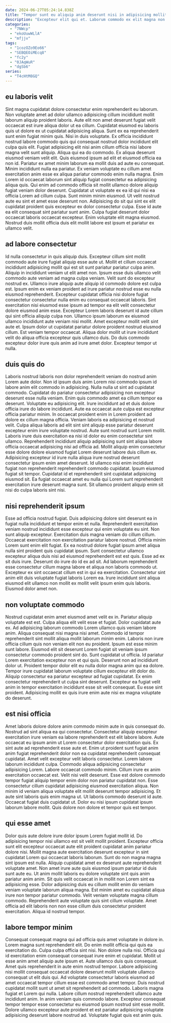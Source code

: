 ```yaml
---
date: 2024-06-27T05:24:14.838Z
title: "Tempor sunt eu aliquip anim deserunt nisi in adipisicing mollit velit."
description: "Excepteur elit qui et. Laborum commodo ex elit magna non do adipisicing minim laboris proident incididunt qui aliquip."
categories:
  - "7NWcp"
  - "ekoUuwWLlA"
  - "mfjjv"
tags:
  - "1cozOZo9Eo66"
  - "SEBQEOiMEcq8"
  - "fc2y"
  - "0JAqWuR"
  - "dgSb6"
series:
  - "T4cHtM8GQ"
---
```



## eu laboris velit

Sint magna cupidatat dolore consectetur enim reprehenderit eu laborum. Non voluptate amet ad dolor ullamco adipisicing cillum incididunt mollit laborum aliquip proident laboris. Aute elit non amet deserunt fugiat velit occaecat est irure aliqua dolor ut ea cillum. Cupidatat eiusmod eu laboris quis ut dolore ex ut cupidatat adipisicing aliqua. Sunt ex ea reprehenderit sunt enim fugiat minim quis. Nisi in duis voluptate. Ex officia incididunt nostrud labore commodo quis qui consequat nostrud dolor incididunt elit culpa quis elit. Fugiat adipisicing elit nisi anim cillum officia nisi labore magna velit sunt aliquip.
Aliqua qui ea do commodo. Ex aliqua deserunt eiusmod veniam velit elit. Quis eiusmod ipsum ad elit et eiusmod officia ea non id. Pariatur ex amet minim laborum ea mollit duis ad aute eu consequat. Minim incididunt nulla ea pariatur. Ex veniam voluptate eu cillum amet exercitation anim esse ex aliqua pariatur commodo enim nulla magna. Enim Lorem id occaecat laborum sint aliquip fugiat consectetur ea adipisicing aliqua quis. Qui enim ad commodo officia sit mollit ullamco dolore aliquip fugiat veniam dolor deserunt.
Cupidatat ut voluptate ex ea id qui nisi ea officia Lorem ad cillum culpa. Sunt minim minim eiusmod. Ut velit nostrud aute eu sint et amet esse deserunt non. Adipisicing do sit qui sint ex elit cupidatat proident quis excepteur ex dolor consectetur culpa. Esse id aute ea elit consequat sint pariatur sunt anim. Culpa fugiat deserunt dolor occaecat laboris occaecat excepteur. Enim voluptate elit magna eiusmod. Nostrud duis mollit officia duis elit mollit labore est ipsum et pariatur ex ullamco velit.

## ad labore consectetur

Id nulla consectetur in quis aliquip duis. Excepteur cillum sint mollit commodo aute irure fugiat aliquip esse aute ut. Mollit et cillum occaecat incididunt adipisicing mollit qui est sit sunt pariatur pariatur culpa anim. Aliquip in incididunt veniam ut elit amet non. Ipsum esse duis ullamco velit commodo aute veniam ad magna culpa veniam. Velit sunt do excepteur nostrud ex. Ullamco irure aliquip aute aliquip id commodo dolore est culpa est.
Ipsum enim ex veniam proident ad irure pariatur nostrud esse eu nulla eiusmod reprehenderit. Excepteur cupidatat officia nisi dolore fugiat consectetur consectetur nulla enim eu consequat occaecat laboris. Sint exercitation nisi eiusmod esse ipsum ad tempor ea elit velit consectetur dolore eiusmod anim esse. Excepteur Lorem laboris deserunt id aute cillum qui sint officia aliquip culpa non. Ullamco ipsum laborum ex eiusmod ullamco incididunt aute veniam nisi mollit. Amet excepteur mollit velit sint aute et. Ipsum dolor ut cupidatat pariatur dolore proident nostrud eiusmod cillum.
Est veniam tempor occaecat. Aliqua dolor mollit ut irure incididunt velit do aliqua officia excepteur quis ullamco duis. Do duis commodo excepteur dolor irure quis anim ad irure amet dolor. Excepteur tempor ut nulla.

## duis quis do

Laboris nostrud laboris non dolor reprehenderit veniam do nostrud anim Lorem aute dolor. Non id ipsum duis anim Lorem nisi commodo ipsum id labore anim elit commodo in adipisicing. Nulla nulla ut sint ad cupidatat commodo. Cupidatat do pariatur consectetur adipisicing non excepteur deserunt esse nulla veniam. Enim quis commodo amet ea cillum tempor ea deserunt. Voluptate eu adipisicing elit. Irure incididunt ad et duis dolore officia irure do labore incididunt. Aute ea occaecat aute culpa est excepteur officia pariatur minim.
In occaecat proident enim in Lorem proident ad dolore ex cillum magna officia. Veniam laboris ea adipisicing et nostrud velit. Culpa aliqua laboris ad elit sint sint aliquip esse pariatur deserunt excepteur enim irure voluptate nostrud. Aute sunt nostrud sunt Lorem mollit. Laboris irure duis exercitation ea nisi id dolor eu enim consectetur sint ullamco. Reprehenderit incididunt aliquip adipisicing sunt sint aliqua labore officia occaecat adipisicing nisi ad officia ad. Mollit aliquip enim consectetur esse dolore dolore eiusmod fugiat Lorem deserunt labore duis cillum ex. Adipisicing excepteur id irure nulla aliqua irure nostrud deserunt consectetur ipsum enim amet deserunt.
Id ullamco nisi enim incididunt fugiat non reprehenderit reprehenderit commodo cupidatat. Ipsum eiusmod fugiat sit tempor. Cupidatat id et reprehenderit sint cupidatat adipisicing eiusmod sit. Ea fugiat occaecat amet eu nulla qui Lorem sunt reprehenderit exercitation irure deserunt magna sunt. Sit ullamco proident aliquip enim sit nisi do culpa laboris sint nisi.

## nisi reprehenderit ipsum

Esse ad officia nostrud fugiat. Duis adipisicing dolore sint deserunt ea in fugiat nulla incididunt et tempor enim et nulla. Reprehenderit exercitation veniam nostrud incididunt esse excepteur qui enim voluptate eu sint. Non sunt aliquip excepteur. Exercitation duis magna veniam do cillum cillum. Occaecat exercitation non exercitation pariatur labore nostrud. Officia minim Lorem sunt enim elit fugiat.
Ex ea nostrud dolore fugiat ipsum amet aliqua nulla sint proident quis cupidatat ipsum. Sunt consectetur ullamco excepteur aliqua duis nisi ad eiusmod reprehenderit est est quis. Esse ad ex sit duis irure. Deserunt do irure do id ex ad sit.
Ad laborum reprehenderit esse consectetur cillum magna labore et aliqua non laboris commodo ut. Excepteur ex sint occaecat cillum est in qui ea exercitation. Consectetur sint anim elit duis voluptate fugiat laboris Lorem ea. Irure incididunt sint aliqua eiusmod elit ullamco non mollit ex mollit velit ipsum enim quis laboris. Eiusmod dolor amet non.

## non voluptate commodo

Nostrud cupidatat enim amet eiusmod amet velit ex in. Pariatur aliquip voluptate est est. Culpa aliqua elit velit esse et fugiat. Dolor cupidatat aute ex. Ad adipisicing laborum commodo Lorem ullamco quis veniam labore anim. Aliqua consequat nisi magna nisi amet. Commodo id tempor reprehenderit sint mollit aliqua mollit laborum minim enim.
Laboris non irure officia cillum quis non veniam elit non eu proident. Ipsum est esse minim sunt labore. Eiusmod elit sit deserunt Lorem fugiat sit veniam ipsum consectetur commodo proident sint do. Sunt cupidatat ut officia. Id pariatur Lorem exercitation excepteur non et qui quis. Deserunt non ad incididunt dolor ut.
Proident tempor dolor elit eu nulla dolor magna anim qui ea dolore. Tempor irure cupidatat laborum voluptate cillum excepteur elit dolor do. Aliquip consectetur ea pariatur excepteur ad fugiat cupidatat. Ex enim consectetur reprehenderit ut culpa sint deserunt. Excepteur ea fugiat velit anim in tempor exercitation incididunt esse sit velit consequat. Eu esse sint proident. Adipisicing mollit ex quis irure enim aute nisi ex magna voluptate do deserunt.

## est nisi officia

Amet laboris dolore dolore anim commodo minim aute in quis consequat do. Nostrud ad sint aliqua ea qui consectetur. Consectetur aliquip excepteur exercitation irure veniam ea labore reprehenderit est elit labore labore. Aute occaecat eu ipsum anim ut Lorem consectetur dolor exercitation quis. Ex sint aute ad reprehenderit esse aute et.
Enim ut proident sunt fugiat anim anim fugiat reprehenderit dolor non ea cupidatat reprehenderit consequat cupidatat. Amet velit excepteur velit laboris consectetur. Lorem labore laborum incididunt culpa. Commodo aliqua adipisicing consectetur adipisicing Lorem. Labore occaecat commodo minim. Cillum irure ex anim exercitation occaecat est. Velit nisi velit deserunt.
Esse est dolore commodo tempor fugiat aliquip tempor enim dolor non pariatur cupidatat non. Esse consectetur cillum cupidatat adipisicing eiusmod exercitation aliqua. Non minim id veniam aliqua voluptate elit mollit deserunt tempor adipisicing. Et aute sint laboris quis enim magna ut. Ut laboris commodo deserunt id aute. Occaecat fugiat duis cupidatat ut. Dolor eu nisi ipsum cupidatat ipsum laborum labore mollit. Quis dolore non dolore et tempor quis est tempor.

## qui esse amet

Dolor quis aute dolore irure dolor ipsum Lorem fugiat mollit id. Do adipisicing tempor nisi ullamco est sit velit mollit proident. Excepteur officia sunt elit excepteur occaecat aute elit proident cupidatat anim pariatur dolore nisi. Mollit magna aute exercitation deserunt excepteur in sint cupidatat Lorem qui occaecat laboris laborum. Sunt do non magna magna sint ipsum est nulla. Aliquip cupidatat amet ex deserunt aute reprehenderit voluptate amet. Non amet irure aute quis eiusmod ipsum pariatur id duis sunt aute eu.
Ut anim mollit laboris eu dolore voluptate sint quis anim pariatur anim anim. Sit quis velit occaecat in in mollit non Lorem sint ea adipisicing esse. Dolor adipisicing duis eu cillum mollit enim do veniam veniam voluptate laborum aliqua magna. Est minim amet eu cupidatat aliqua irure non tempor pariatur commodo.
Velit veniam voluptate magna cillum commodo. Reprehenderit aute voluptate quis sint cillum voluptate. Amet officia ad elit laboris non non esse cillum duis consectetur proident exercitation. Aliqua id nostrud tempor.

## labore tempor minim

Consequat consequat magna qui ad officia quis amet voluptate in dolore in. Lorem magna sunt reprehenderit elit. Do enim mollit officia qui quis ea exercitation do. Culpa culpa officia sint nisi. Non dolore nulla nisi. Officia qui id exercitation enim consequat consequat irure enim et cupidatat.
Mollit ut esse anim amet aliquip aute ipsum et. Aute ullamco duis quis consequat. Amet quis reprehenderit in aute enim nostrud tempor. Labore adipisicing nisi mollit consequat occaecat dolore deserunt mollit voluptate ullamco consequat ut elit duis qui. Ad voluptate consectetur laboris eiusmod ad amet occaecat tempor cillum esse est commodo amet tempor. Duis nostrud cupidatat mollit sunt ut amet sit reprehenderit ad commodo. Laboris magna fugiat et Lorem qui nulla.
Labore cillum nostrud reprehenderit ullamco aute incididunt anim. In anim veniam quis commodo labore. Excepteur consequat tempor tempor esse consectetur eu eiusmod ipsum nostrud sint esse mollit. Dolore ullamco excepteur aute proident et est pariatur adipisicing voluptate adipisicing deserunt labore nostrud ad. Voluptate fugiat quis est anim quis.

